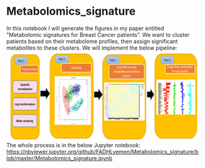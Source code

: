 # Metabolomics_signature
In this notebook I will generate the figures in my paper entitled "Metabolomic signatures for Breast Cancer patients".
We want to cluster patients based on their metabolome profiles, then assign significant metabolites to these clusters. 
We will implement the below pipeline:
![Image description](./Capture.PNG)
The whole process is in the below Jupyter notebook:
https://nbviewer.jupyter.org/github/FADHLyemen/Metabolomics_signature/blob/master/Metabolomics_signature.ipynb
